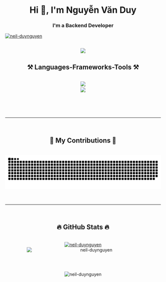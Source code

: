<h1 align="center">Hi 👋, I'm Nguyễn Văn Duy</h1>
<h3 align="center">I'm a Backend Developer</h3>

<p align="left"> <a href="https://github.com/ryo-ma/github-profile-trophy"><img src="https://github-profile-trophy.vercel.app/?username=neil-duynguyen" alt="neil-duynguyen" /></a> </p>

<br>
<div align="center"> 
  <a href="mailto:neil.duynguyen@gmail.com">
    <img src="https://img.shields.io/badge/Gmail-333333?style=for-the-badge&logo=gmail&logoColor=red" />
  </a>
</div>

<h2 align="center">⚒️ Languages-Frameworks-Tools ⚒️</h2>
<br/>
<div align="center">
    <img src="https://skillicons.dev/icons?i=github,gitlab,firebase,html,css,visualstudio,vscode,figma,git" /><br>
    <img src="https://skillicons.dev/icons?i=cs,dotnet,js,docker,postman,java,spring,unity,androidstudio,azure,mysql" /><br>
<!--     <img src="https://skillicons.dev/icons?i=jenkins,bootstrap,mui,mysql,html,css,sass,tailwind,vscode,figma,xd,ps,git" /> -->
</div>

<br/><br/><br/>
<hr/>
<br>
<div align="center">
  <h2>🐍 My Contributions 🐍</h2>
  <br>
  <img alt="snake eating my contributions" src="https://raw.githubusercontent.com/salesp07/salesp07/output/github-contribution-grid-snake.svg" />
  <br/><br/><br/>
</div>

<hr/>
<br>
<h2 align="center">🔥 GitHub Stats 🔥</h2>
<!-- https://github.com/anuraghazra/github-readme-stats -->
<br>
<div align=center>
  <a href="#" title="thanhtin4401">
    <img width="315" align="center" src="https://github-readme-stats.vercel.app/api/top-langs/?username=neil-duynguyen&show_icons=true&locale=en&layout=compact" alt="neil-duynguyen" />
  </a>
  <a href="#" title="thanhtin4401">
    <img align="right" width="434" src="https://github-readme-stats.vercel.app/api?username=neil-duynguyen&show_icons=true&locale=en" alt="neil-duynguyen" />
  </a>
</div>

<br/><br/><br/>
<div align="center">
<p><img src="https://github-readme-streak-stats.herokuapp.com/?user=neil-duynguyen&" alt="neil-duynguyen" /></p>
</div>
